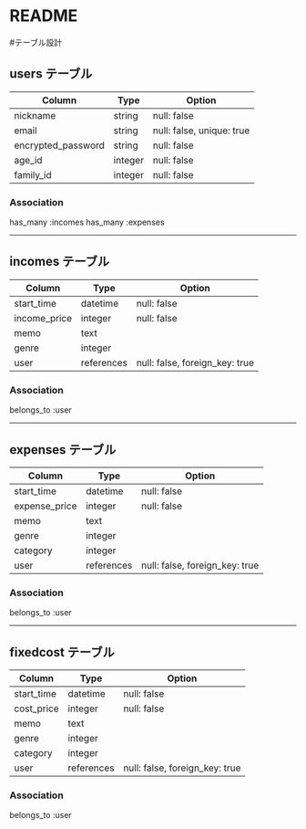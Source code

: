 # README
#テーブル設計

## users テーブル

| Column                | Type     | Option                     |
| --------------------- | -------- | -------------------------- |
| nickname              | string   | null: false                | 
| email                 | string   | null: false, unique: true  |
| encrypted_password    | string   | null: false                | 
| age_id                | integer  | null: false                |
| family_id             | integer  | null: false                |


### Association
has_many :incomes
has_many :expenses

--------------------------------------------------------------------

## incomes テーブル

| Column              | Type        | Option                          |
| ------------------- | ----------- | ------------------------------- |
| start_time          | datetime    | null: false                     | 
| income_price        | integer     | null: false                     |
| memo                | text        |                                 |
| genre               | integer     |                                 |
| user                | references  | null: false, foreign_key: true  |


### Association
belongs_to :user

--------------------------------------------------------------------

## expenses テーブル

| Column              | Type        | Option                          |
| ------------------- | ----------- | ------------------------------- |
| start_time          | datetime    | null: false                     | 
| expense_price       | integer     | null: false                     |
| memo                | text        |                                 |
| genre               | integer     |                                 |
| category            | integer     |                                 |
| user                | references  | null: false, foreign_key: true  |


### Association
belongs_to :user

--------------------------------------------------------------------

## fixedcost テーブル

| Column              | Type        | Option                          |
| ------------------- | ----------- | ------------------------------- |
| start_time          | datetime    | null: false                     | 
| cost_price          | integer     | null: false                     |
| memo                | text        |                                 |
| genre               | integer     |                                 |
| category            | integer     |                                 |
| user                | references  | null: false, foreign_key: true  |


### Association
belongs_to :user